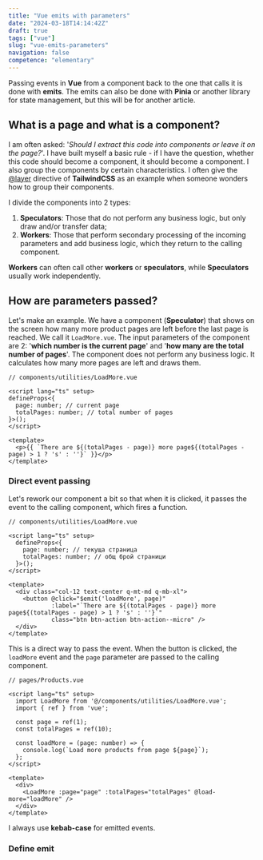 ```yaml
---
title: "Vue emits with parameters"
date: "2024-03-18T14:14:42Z"
draft: true
tags: ["vue"]
slug: "vue-emits-parameters"
navigation: false
competence: "elementary"
---
```


Passing events in **Vue** from a component back to the one that calls it is done with **emits**. The emits can also be done with **Pinia** or another library for state management, but this will be for another article.

<!-- more -->

## What is a page and what is a component?

I am often asked: '*Should I extract this code into components or leave it on the page?*'. I have built myself a basic rule - if I have the question, whether this code should become a component, it should become a component. I also group the components by certain characteristics. I often give the [@layer](https://tailwindcss.com/docs/functions-and-directives#layer) directive of **TailwindCSS** as an example when someone wonders how to group their components.

I divide the components into 2 types:

1. **Speculators**: Those that do not perform any business logic, but only draw and/or transfer data;
2. **Workers**: Those that perform secondary processing of the incoming parameters and add business logic, which they return to the calling component.

**Workers** can often call other **workers** or **speculators**, while **Speculators** usually work independently.

## How are parameters passed?

Let's make an example. We have a component (**Speculator**) that shows on the screen how many more product pages are left before the last page is reached. We call it `LoadMore.vue`. The input parameters of the component are 2: '**which number is the current page**' and '**how many are the total number of pages**'. The component does not perform any business logic. It calculates how many more pages are left and draws them.

```vue
// components/utilities/LoadMore.vue

<script lang="ts" setup>
defineProps<{
  page: number; // current page
  totalPages: number; // total number of pages
}>();
</script>

<template>
  <p>{{ `There are ${(totalPages - page)} more page${(totalPages - page) > 1 ? 's' : ''}` }}</p>
</template>
```

### Direct event passing

Let's rework our component a bit so that when it is clicked, it passes the event to the calling component, which fires a function.

```vue
// components/utilities/LoadMore.vue

<script lang="ts" setup>
  defineProps<{
    page: number; // текуща страница
    totalPages: number; // общ брой страници
  }>();
</script>

<template>
  <div class="col-12 text-center q-mt-md q-mb-xl">
    <button @click="$emit('loadMore', page)"
            :label="`There are ${(totalPages - page)} more page${(totalPages - page) > 1 ? 's' : ''}`"
            class="btn btn-action btn-action--micro" />
  </div>
</template>
```

This is a direct way to pass the event. When the button is clicked, the `loadMore` event and the `page` parameter are passed to the calling component.

```vue
// pages/Products.vue

<script lang="ts" setup>
  import LoadMore from '@/components/utilities/LoadMore.vue';
  import { ref } from 'vue';

  const page = ref(1);
  const totalPages = ref(10);

  const loadMore = (page: number) => {
    console.log(`Load more products from page ${page}`);
  };
</script>

<template>
  <div>
    <LoadMore :page="page" :totalPages="totalPages" @load-more="loadMore" />
  </div>
</template>
```

I always use **kebab-case** for emitted events.

### Define emit